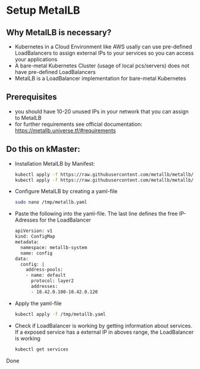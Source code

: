 # Setup MetalLB

## Why MetalLB is necessary?
* Kubernetes in a Cloud Environment like AWS usally can use pre-defined LoadBalancers to assign external IPs to your services so you can access your applications
* A bare-metal Kubernetes Cluster (usage of local pcs/servers) does not have pre-defined LoadBalancers
* MetalLB is a LoadBalancer implementation for bare-metal Kubernetes

## Prerequisites
* you should have 10-20 unused IPs in your network that you can assign to MetalLB
* for further requirements see official documentation: https://metallb.universe.tf/#requirements

## Do this on kMaster:

* Installation MetalLB by Manifest:
    ```bash
    kubectl apply -f https://raw.githubusercontent.com/metallb/metallb/v0.10.2/manifests/namespace.yaml
    kubectl apply -f https://raw.githubusercontent.com/metallb/metallb/v0.10.2/manifests/metallb.yaml
    ```

* Configure MetalLB by creating a yaml-file
    ```bash
    sudo nano /tmp/metallb.yaml
    ```
   
* Paste the following into the yaml-file. The last line defines the free IP-Adresses for the LoadBalancer
    ```bash
    apiVersion: v1
    kind: ConfigMap
    metadata:
      namespace: metallb-system
      name: config
    data:
      config: |
        address-pools:
        - name: default
          protocol: layer2
          addresses:
          - 10.42.0.100-10.42.0.120
    ```
* Apply the yaml-file
    ```bash
    kubectl apply -f /tmp/metallb.yaml
    ```

* Check if LoadBalancer is working by getting information about services. If a exposed service has a external IP in aboves range, the LoadBalancer is working
    ```bash
    kubectl get services
    ```

Done

